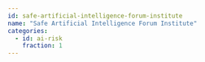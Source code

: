 ```yaml
---
id: safe-artificial-intelligence-forum-institute
name: "Safe Artificial Intelligence Forum Institute"
categories:
  - id: ai-risk
    fraction: 1
--- 
```

